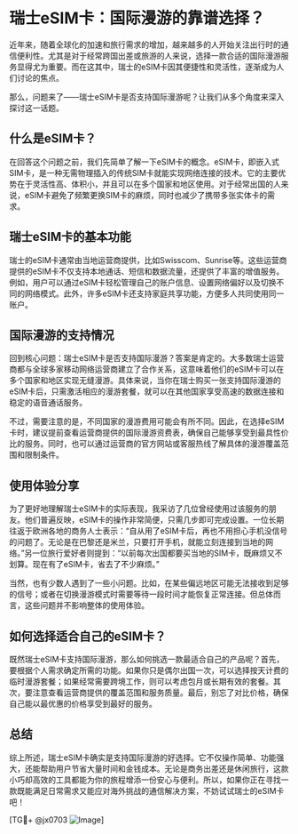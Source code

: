 # 瑞士eSIM卡：国际漫游的靠谱选择？

近年来，随着全球化的加速和旅行需求的增加，越来越多的人开始关注出行时的通信便利性。尤其是对于经常跨国出差或旅游的人来说，选择一款合适的国际漫游服务显得尤为重要。而在这其中，瑞士的eSIM卡因其便捷性和灵活性，逐渐成为人们讨论的焦点。

那么，问题来了——瑞士eSIM卡是否支持国际漫游呢？让我们从多个角度来深入探讨这一话题。

## 什么是eSIM卡？

在回答这个问题之前，我们先简单了解一下eSIM卡的概念。eSIM卡，即嵌入式SIM卡，是一种无需物理插入的传统SIM卡就能实现网络连接的技术。它的主要优势在于灵活性高、体积小，并且可以在多个国家和地区使用。对于经常出国的人来说，eSIM卡避免了频繁更换SIM卡的麻烦，同时也减少了携带多张实体卡的需求。

## 瑞士eSIM卡的基本功能

瑞士的eSIM卡通常由当地运营商提供，比如Swisscom、Sunrise等。这些运营商提供的eSIM卡不仅支持本地通话、短信和数据流量，还提供了丰富的增值服务。例如，用户可以通过eSIM卡轻松管理自己的账户信息、设置网络偏好以及切换不同的网络模式。此外，许多eSIM卡还支持家庭共享功能，方便多人共同使用同一账户。

## 国际漫游的支持情况

回到核心问题：瑞士eSIM卡是否支持国际漫游？答案是肯定的。大多数瑞士运营商都与全球多家移动网络运营商建立了合作关系，这意味着他们的eSIM卡可以在多个国家和地区实现无缝漫游。具体来说，当你在瑞士购买一张支持国际漫游的eSIM卡后，只需激活相应的漫游套餐，就可以在其他国家享受高速的数据连接和稳定的语音通话服务。

不过，需要注意的是，不同国家的漫游费用可能会有所不同。因此，在选择eSIM卡时，建议提前查看运营商提供的国际漫游资费表，确保自己能够享受到最具性价比的服务。同时，也可以通过运营商的官方网站或客服热线了解具体的漫游覆盖范围和限制条件。

## 使用体验分享

为了更好地理解瑞士eSIM卡的实际表现，我采访了几位曾经使用过该服务的朋友。他们普遍反映，eSIM卡的操作非常简便，只需几步即可完成设置。一位长期往返于欧洲各地的商务人士表示：“自从用了eSIM卡后，再也不用担心手机没信号的问题了。无论是在巴黎还是米兰，只要打开手机，就能立刻连接到当地的网络。”另一位旅行爱好者则提到：“以前每次出国都要买当地的SIM卡，既麻烦又不划算。现在有了eSIM卡，省去了不少麻烦。”

当然，也有少数人遇到了一些小问题。比如，在某些偏远地区可能无法接收到足够的信号；或者在切换漫游模式时需要等待一段时间才能恢复正常连接。但总体而言，这些问题并不影响整体的使用体验。

## 如何选择适合自己的eSIM卡？

既然瑞士eSIM卡支持国际漫游，那么如何挑选一款最适合自己的产品呢？首先，要根据个人需求确定所需的功能。如果你只是偶尔出国一次，可以选择按天计费的临时漫游套餐；如果经常需要跨境工作，则可以考虑包月或长期有效的套餐。其次，要注意查看运营商提供的覆盖范围和服务质量。最后，别忘了对比价格，确保自己能以最优惠的价格享受到最好的服务。

## 总结

综上所述，瑞士eSIM卡确实是支持国际漫游的好选择。它不仅操作简单、功能强大，还能帮助用户节省大量时间和金钱成本。无论是商务出差还是休闲旅行，这款小巧却高效的工具都能为你的旅程增添一份安心与便利。所以，如果你正在寻找一款既能满足日常需求又能应对海外挑战的通信解决方案，不妨试试瑞士的eSIM卡吧！

[TG💪+ @jx0703 ![Image](https://github.com/user-attachments/assets/dbca1d08-cadb-493c-b0ec-ad6f7a83f270)]